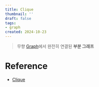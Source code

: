 ```yaml
---
title: Clique
thumbnail: ''
draft: false
tags:
- graph
created: 2024-10-23
---
```



 > 
 > 무향 [Graph](Graph.md)에서 완전히 연결된 **부분 그래프**

# Reference

* [Clique](https://ko.wikipedia.org/wiki/%ED%81%B4%EB%A6%AD_(%EA%B7%B8%EB%9E%98%ED%94%84_%EC%9D%B4%EB%A1%A0))
